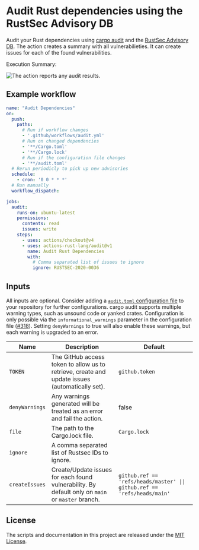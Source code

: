 # Audit Rust dependencies using the RustSec Advisory DB

Audit your Rust dependencies using [cargo audit] and the [RustSec Advisory DB]. The action creates a summary with all vulnerabilieties. It can create issues for each of the found vulnerabilities.

Execution Summary:

![The action reports any audit results.](./imgs/audit-summary.png)

## Example workflow

```yaml
name: "Audit Dependencies"
on:
  push:
    paths:
      # Run if workflow changes
      - '.github/workflows/audit.yml'
      # Run on changed dependencies
      - '**/Cargo.toml'
      - '**/Cargo.lock'
      # Run if the configuration file changes
      - '**/audit.toml'
  # Rerun periodicly to pick up new advisories
  schedule:
    - cron: '0 0 * * *'
  # Run manually
  workflow_dispatch:

jobs:
  audit:
    runs-on: ubuntu-latest
    permissions:
      contents: read
      issues: write
    steps:
      - uses: actions/checkout@v4
      - uses: actions-rust-lang/audit@v1
        name: Audit Rust Dependencies
        with:
          # Comma separated list of issues to ignore
          ignore: RUSTSEC-2020-0036
```

## Inputs

All inputs are optional.
Consider adding a [`audit.toml` configuration file] to your repository for further configurations.
cargo audit supports multiple warning types, such as unsound code or yanked crates.
Configuration is only possible via the `informational_warnings` parameter in the configuration file ([#318](https://github.com/rustsec/rustsec/issues/318)).
Setting `denyWarnings` to true will also enable these warnings, but each warning is upgraded to an error.

| Name           | Description                                                                                      | Default                                                                  |
| -------------- | ------------------------------------------------------------------------------------------------ | ------------------------------------------------------------------------ |
| `TOKEN`        | The GitHub access token to allow us to retrieve, create and update issues (automatically set).   | `github.token`                                                           |
| `denyWarnings` | Any warnings generated will be treated as an error and fail the action.                          | false                                                                    |
| `file`         | The path to the Cargo.lock file.                                                                 | `Cargo.lock`                                                             |
| `ignore`       | A comma separated list of Rustsec IDs to ignore.                                                 |                                                                          |
| `createIssues` | Create/Update issues for each found vulnerability. By default only on `main` or `master` branch. | `github.ref == 'refs/heads/master' \|\| github.ref == 'refs/heads/main'` |

## License

The scripts and documentation in this project are released under the [MIT License].

[MIT License]: LICENSE
[cargo audit]: https://github.com/RustSec/rustsec/tree/main/cargo-audit
[RustSec Advisory DB]: https://rustsec.org/advisories/
[`audit.toml` configuration file]: https://github.com/rustsec/rustsec/blob/main/cargo-audit/audit.toml.example
